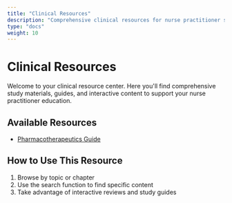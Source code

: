 ```yaml
---
title: "Clinical Resources"
description: "Comprehensive clinical resources for nurse practitioner students"
type: "docs"
weight: 10
---
```


# Clinical Resources

Welcome to your clinical resource center. Here you'll find comprehensive study materials, guides, and interactive content to support your nurse practitioner education.

## Available Resources

- [Pharmacotherapeutics Guide](/clinical-resources/pharmtx/)

## How to Use This Resource

1. Browse by topic or chapter
2. Use the search function to find specific content
3. Take advantage of interactive reviews and study guides
